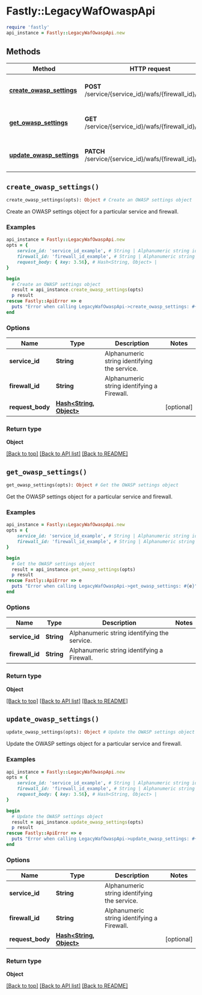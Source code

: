 # Fastly::LegacyWafOwaspApi


```ruby
require 'fastly'
api_instance = Fastly::LegacyWafOwaspApi.new
```

## Methods

| Method | HTTP request | Description |
| ------ | ------------ | ----------- |
| [**create_owasp_settings**](LegacyWafOwaspApi.md#create_owasp_settings) | **POST** /service/{service_id}/wafs/{firewall_id}/owasp | Create an OWASP settings object |
| [**get_owasp_settings**](LegacyWafOwaspApi.md#get_owasp_settings) | **GET** /service/{service_id}/wafs/{firewall_id}/owasp | Get the OWASP settings object |
| [**update_owasp_settings**](LegacyWafOwaspApi.md#update_owasp_settings) | **PATCH** /service/{service_id}/wafs/{firewall_id}/owasp | Update the OWASP settings object |


## `create_owasp_settings()`

```ruby
create_owasp_settings(opts): Object # Create an OWASP settings object
```

Create an OWASP settings object for a particular service and firewall.

### Examples

```ruby
api_instance = Fastly::LegacyWafOwaspApi.new
opts = {
    service_id: 'service_id_example', # String | Alphanumeric string identifying the service.
    firewall_id: 'firewall_id_example', # String | Alphanumeric string identifying a Firewall.
    request_body: { key: 3.56}, # Hash<String, Object> | 
}

begin
  # Create an OWASP settings object
  result = api_instance.create_owasp_settings(opts)
  p result
rescue Fastly::ApiError => e
  puts "Error when calling LegacyWafOwaspApi->create_owasp_settings: #{e}"
end
```

### Options

| Name | Type | Description | Notes |
| ---- | ---- | ----------- | ----- |
| **service_id** | **String** | Alphanumeric string identifying the service. |  |
| **firewall_id** | **String** | Alphanumeric string identifying a Firewall. |  |
| **request_body** | [**Hash&lt;String, Object&gt;**](Object.md) |  | [optional] |

### Return type

**Object**

[[Back to top]](#) [[Back to API list]](../../README.md#endpoints)
[[Back to README]](../../README.md)
## `get_owasp_settings()`

```ruby
get_owasp_settings(opts): Object # Get the OWASP settings object
```

Get the OWASP settings object for a particular service and firewall.

### Examples

```ruby
api_instance = Fastly::LegacyWafOwaspApi.new
opts = {
    service_id: 'service_id_example', # String | Alphanumeric string identifying the service.
    firewall_id: 'firewall_id_example', # String | Alphanumeric string identifying a Firewall.
}

begin
  # Get the OWASP settings object
  result = api_instance.get_owasp_settings(opts)
  p result
rescue Fastly::ApiError => e
  puts "Error when calling LegacyWafOwaspApi->get_owasp_settings: #{e}"
end
```

### Options

| Name | Type | Description | Notes |
| ---- | ---- | ----------- | ----- |
| **service_id** | **String** | Alphanumeric string identifying the service. |  |
| **firewall_id** | **String** | Alphanumeric string identifying a Firewall. |  |

### Return type

**Object**

[[Back to top]](#) [[Back to API list]](../../README.md#endpoints)
[[Back to README]](../../README.md)
## `update_owasp_settings()`

```ruby
update_owasp_settings(opts): Object # Update the OWASP settings object
```

Update the OWASP settings object for a particular service and firewall.

### Examples

```ruby
api_instance = Fastly::LegacyWafOwaspApi.new
opts = {
    service_id: 'service_id_example', # String | Alphanumeric string identifying the service.
    firewall_id: 'firewall_id_example', # String | Alphanumeric string identifying a Firewall.
    request_body: { key: 3.56}, # Hash<String, Object> | 
}

begin
  # Update the OWASP settings object
  result = api_instance.update_owasp_settings(opts)
  p result
rescue Fastly::ApiError => e
  puts "Error when calling LegacyWafOwaspApi->update_owasp_settings: #{e}"
end
```

### Options

| Name | Type | Description | Notes |
| ---- | ---- | ----------- | ----- |
| **service_id** | **String** | Alphanumeric string identifying the service. |  |
| **firewall_id** | **String** | Alphanumeric string identifying a Firewall. |  |
| **request_body** | [**Hash&lt;String, Object&gt;**](Object.md) |  | [optional] |

### Return type

**Object**

[[Back to top]](#) [[Back to API list]](../../README.md#endpoints)
[[Back to README]](../../README.md)
